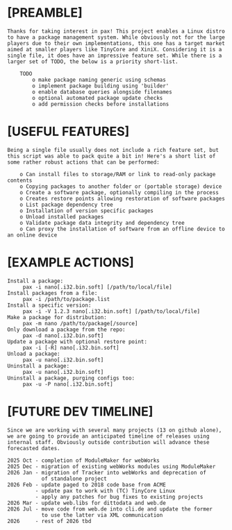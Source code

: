 # [PREAMBLE]

	Thanks for taking interest in pax! This project enables a Linux distro
	to have a package management system. While obviously not for the large
	players due to their own implementations, this one has a target market
	aimed at smaller players like TinyCore and XiniX. Considering it is a
	single file, it does have an impressive feature set. While there is a
	larger set of TODO, the below is a priority short-list.

		TODO
			o make package naming generic using schemas
			o implement package building using 'builder'
			o enable database queries alongside filenames
			o optional automated package update checks
			o add permission checks before installations




# [USEFUL FEATURES]

	Being a single file usually does not include a rich feature set, but
	this script was able to pack quite a bit in! Here's a short list of
	some rather robust actions that can be performed:

		o Can install files to storage/RAM or link to read-only package contents
		o Copying packages to another folder or (portable storage) device
		o Create a software package, optionally compiling in the process
		o Creates restore points allowing restoration of software packages
		o List package dependency tree
		o Installation of version specific packages
		o Unload installed packages
		o Validate package data integrity and dependency tree
		o Can proxy the installation of software from an offline device to an online device




# [EXAMPLE ACTIONS]

	Install a package:
	     pax -i nano[.i32.bin.soft] [/path/to/local/file]
	Install packages from a file:
	     pax -i /path/to/package.list
	Install a specific version:
	     pax -i -V 1.2.3 nano[.i32.bin.soft] [/path/to/local/file]
	Make a package for distribution:
	     pax -m nano /path/to/package[/source]
	Only download a package from the repo:
	     pax -d nano[.i32.bin.soft]
	Update a package with optional restore point:
	     pax -i [-R] nano[.i32.bin.soft]
	Unload a package:
	     pax -u nano[.i32.bin.soft]
	Uninstall a package:
	     pax -u nano[.i32.bin.soft]
	Uninstall a package, purging configs too:
	     pax -u -P nano[.i32.bin.soft]




# [FUTURE DEV TIMELINE]

	Since we are working with several many projects (13 on github alone),
	we are going to provide an anticipated timeline of releases using
	internal staff. Obviously outside contribution will advance these
	forecasted dates.

	2025 Oct - completion of ModuleMaker for webWorks
	2025 Dec - migration of existing webWorks modules using ModuleMaker
	2026 Jan - migration of Tracker into webWorks and deprecation of
	           of standalone project
	2026 Feb - update paged to 2018 code base from ACME
	         - update pax to work with (TC) TinyCore Linux
	         - apply any patches for bug fixes to existing projects
	2026 Mar - update web.libs for dittodata and web.de
	2026 Jul - move code from web.de into cli.de and update the former
	           to use the latter via XML communication
	2026     - rest of 2026 tbd

